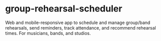 # group-rehearsal-scheduler
Web and mobile-responsive app to schedule and manage group/band rehearsals, send reminders, track attendance, and recommend rehearsal times. For musicians, bands, and studios.
